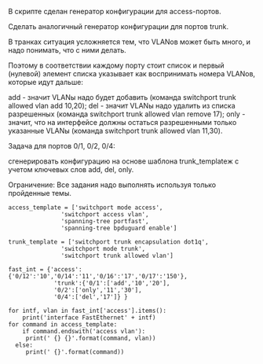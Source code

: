   В скрипте сделан генератор конфигурации для access-портов.

  Сделать аналогичный генератор конфигурации для портов trunk.

  В транках ситуация усложняется тем, что VLANов может быть много, и надо понимать,
что с ними делать.

  Поэтому в соответствии каждому порту стоит список и первый (нулевой) элемент
списка указывает как воспринимать номера VLANов, которые идут дальше:

   add - значит VLANы надо будет добавить (команда switchport trunk allowed vlan add
10,20);
   del - значит VLANы надо удалить из списка разрешенных (команда switchport trunk
allowed vlan remove 17);
   only - значит, что на интерфейсе должны остаться разрешенными только
указанные VLANы (команда switchport trunk allowed vlan 11,30).

Задача для портов 0/1, 0/2, 0/4:

  сгенерировать конфигурацию на основе шаблона trunk_templateж
  с учетом ключевых слов add, del, only.
  
  Ограничение: Все задания надо выполнять используя только пройденные темы.
  
    access_template = ['switchport mode access',
                   'switchport access vlan',
                   'spanning-tree portfast',
                   'spanning-tree bpduguard enable']
                   
    trunk_template = ['switchport trunk encapsulation dot1q',
                   'switchport mode trunk',
                   'switchport trunk allowed vlan']
                  
    fast_int = {'access':{'0/12':'10','0/14':'11','0/16':'17','0/17':'150'},
                 'trunk':{'0/1':['add','10','20'],
                 '0/2':['only','11','30'],
                 '0/4':['del','17']} }
            
    for intf, vlan in fast_int['access'].items():
        print('interface FastEthernet' + intf)
    for command in access_template:
        if command.endswith('access vlan'):
         print(' {} {}'.format(command, vlan))
      else:
         print(' {}'.format(command))
